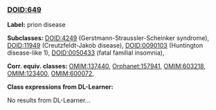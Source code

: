 
### [DOID:649](http://purl.obolibrary.org/obo/DOID_649)
**Label:** prion disease

**Subclasses:** [DOID:4249](http://purl.obolibrary.org/obo/DOID_4249) (Gerstmann-Straussler-Scheinker syndrome), [DOID:11949](http://purl.obolibrary.org/obo/DOID_11949) (Creutzfeldt-Jakob disease), [DOID:0090103](http://purl.obolibrary.org/obo/DOID_0090103) (Huntington disease-like 1), [DOID:0050433](http://purl.obolibrary.org/obo/DOID_0050433) (fatal familial insomnia), 

**Corr. equiv. classes:** [OMIM:137440](http://purl.obolibrary.org/obo/OMIM_137440), [Orphanet:157941](http://www.orpha.net/ORDO/Orphanet_157941), [OMIM:603218](http://purl.obolibrary.org/obo/OMIM_603218), [OMIM:123400](http://purl.obolibrary.org/obo/OMIM_123400), [OMIM:600072](http://purl.obolibrary.org/obo/OMIM_600072), 

**Class expressions from DL-Learner:**

No results from DL-Learner...




